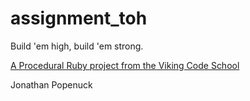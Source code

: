 assignment_toh
==============

Build 'em high, build 'em strong.

[A Procedural Ruby project from the Viking Code School](http://www.vikingcodeschool.com)

Jonathan Popenuck